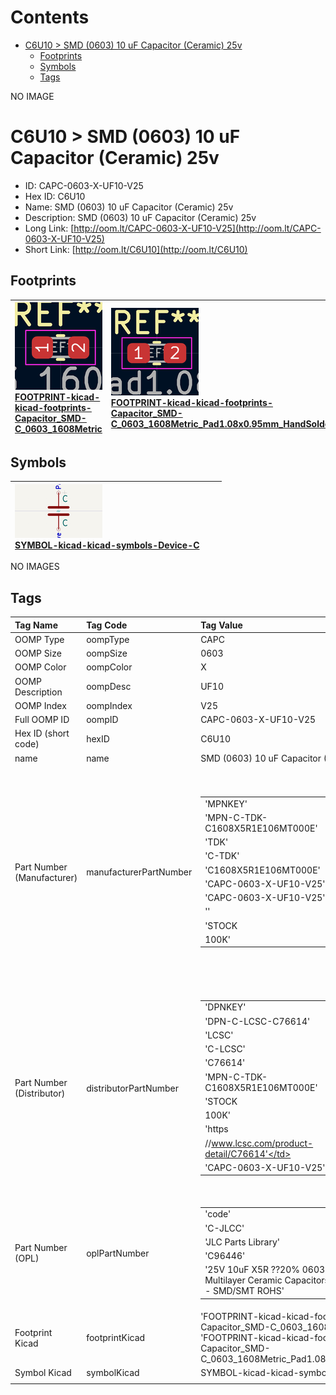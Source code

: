 



Contents
========

* [C6U10 > SMD (0603) 10 uF Capacitor (Ceramic) 25v](#c6u10--smd-0603-10-uf-capacitor-ceramic-25v)
	* [Footprints](#footprints)
	* [Symbols](#symbols)
	* [Tags](#tags)
  
NO IMAGE  
# C6U10 > SMD (0603) 10 uF Capacitor (Ceramic) 25v

- ID: CAPC-0603-X-UF10-V25
- Hex ID: C6U10
- Name: SMD (0603) 10 uF Capacitor (Ceramic) 25v
- Description: SMD (0603) 10 uF Capacitor (Ceramic) 25v
- Long Link: [http://oom.lt/CAPC-0603-X-UF10-V25](http://oom.lt/CAPC-0603-X-UF10-V25)
- Short Link: [http://oom.lt/C6U10](http://oom.lt/C6U10)

## Footprints
  

|[![](https://raw.githubusercontent.com/oomlout/oomlout_OOMP_eda_V2/main/FOOTPRINT/kicad/kicad-footprints/Capacitor_SMD/C_0603_1608Metric/image_140.png)<br>FOOTPRINT-kicad-kicad-footprints-Capacitor_SMD-C_0603_1608Metric](https://github.com/oomlout/oomlout_OOMP_eda_V2/tree/main/FOOTPRINT/kicad/kicad-footprints/Capacitor_SMD/C_0603_1608Metric/)|[![](https://raw.githubusercontent.com/oomlout/oomlout_OOMP_eda_V2/main/FOOTPRINT/kicad/kicad-footprints/Capacitor_SMD/C_0603_1608Metric_Pad1.08x0.95mm_HandSolder/image_140.png)<br>FOOTPRINT-kicad-kicad-footprints-Capacitor_SMD-C_0603_1608Metric_Pad1.08x0.95mm_HandSolder](https://github.com/oomlout/oomlout_OOMP_eda_V2/tree/main/FOOTPRINT/kicad/kicad-footprints/Capacitor_SMD/C_0603_1608Metric_Pad1.08x0.95mm_HandSolder/)||
| :--- | :--- | :--- |

## Symbols
  

|[![](https://raw.githubusercontent.com/oomlout/oomlout_OOMP_eda_V2/main/SYMBOL/kicad/kicad-symbols/Device/C/image_140.png)<br>SYMBOL-kicad-kicad-symbols-Device-C](https://github.com/oomlout/oomlout_OOMP_eda_V2/tree/main/SYMBOL/kicad/kicad-symbols/Device/C/)|||
| :--- | :--- | :--- |
  
NO IMAGES  
## Tags
  

|Tag Name|Tag Code|Tag Value|
| :--- | :--- | :--- |
|OOMP Type|oompType|CAPC|
|OOMP Size|oompSize|0603|
|OOMP Color|oompColor|X|
|OOMP Description|oompDesc|UF10|
|OOMP Index|oompIndex|V25|
|Full OOMP ID|oompID|CAPC-0603-X-UF10-V25|
|Hex ID (short code)|hexID|C6U10|
|name|name|SMD (0603) 10 uF Capacitor (Ceramic) 25v|
|Part Number (Manufacturer)|manufacturerPartNumber|<table><tr><td>'MPNKEY'</td></tr><tr><td> 'MPN-C-TDK-C1608X5R1E106MT000E'</td><td> 'MANUFACTURER'</td></tr><tr><td> 'TDK'</td><td> 'MANUCODE'</td></tr><tr><td> 'C-TDK'</td><td> 'MPN'</td></tr><tr><td> 'C1608X5R1E106MT000E'</td><td> 'OOMPIDPARTIAL'</td></tr><tr><td> 'CAPC-0603-X-UF10-V25'</td><td> 'OOMPID'</td></tr><tr><td> 'CAPC-0603-X-UF10-V25'</td><td> 'LINK'</td></tr><tr><td> ''</td><td> 'tags'</td></tr><tr><td> 'STOCK</td></tr><tr><td>100K'</td></tr></table></td><td> <table><tr><td>'MPNKEY'</td></tr><tr><td> 'MPN-C-MURATA-GRM188R61E106MA73D'</td><td> 'MANUFACTURER'</td></tr><tr><td> 'Murata Electronics'</td><td> 'MANUCODE'</td></tr><tr><td> 'C-MURATA'</td><td> 'MPN'</td></tr><tr><td> 'GRM188R61E106MA73D'</td><td> 'OOMPIDPARTIAL'</td></tr><tr><td> 'CAPC-0603-X-UF10-V25'</td><td> 'OOMPID'</td></tr><tr><td> 'CAPC-0603-X-UF10-V25'</td><td> 'LINK'</td></tr><tr><td> ''</td><td> 'tags'</td></tr><tr><td> 'STOCK</td></tr><tr><td>100K'</td></tr></table></td><td> <table><tr><td>'MPNKEY'</td></tr><tr><td> 'MPN-C-SAMSUN-CL10A106MA8NRNC'</td><td> 'MANUFACTURER'</td></tr><tr><td> 'Samsung Electro-Mechanics'</td><td> 'MANUCODE'</td></tr><tr><td> 'C-SAMSUN'</td><td> 'MPN'</td></tr><tr><td> 'CL10A106MA8NRNC'</td><td> 'OOMPIDPARTIAL'</td></tr><tr><td> 'CAPC-0603-X-UF10-V25'</td><td> 'OOMPID'</td></tr><tr><td> 'CAPC-0603-X-UF10-V25'</td><td> 'LINK'</td></tr><tr><td> ''</td><td> 'tags'</td></tr><tr><td> </td></tr></table></td><td> <table><tr><td>'MPNKEY'</td></tr><tr><td> 'MPN-C-MURATA-GRM188R61E106KA73D'</td><td> 'MANUFACTURER'</td></tr><tr><td> 'Murata Electronics'</td><td> 'MANUCODE'</td></tr><tr><td> 'C-MURATA'</td><td> 'MPN'</td></tr><tr><td> 'GRM188R61E106KA73D'</td><td> 'OOMPIDPARTIAL'</td></tr><tr><td> 'CAPC-0603-X-UF10-V25'</td><td> 'OOMPID'</td></tr><tr><td> 'CAPC-0603-X-UF10-V25'</td><td> 'LINK'</td></tr><tr><td> ''</td><td> 'tags'</td></tr><tr><td> 'STOCK</td></tr><tr><td>100K'</td></tr></table></td><td> <table><tr><td>'MPNKEY'</td></tr><tr><td> 'MPN-C-TAIYOY-TMK107BBJ106MA-T'</td><td> 'MANUFACTURER'</td></tr><tr><td> 'Taiyo Yuden'</td><td> 'MANUCODE'</td></tr><tr><td> 'C-TAIYOY'</td><td> 'MPN'</td></tr><tr><td> 'TMK107BBJ106MA-T'</td><td> 'OOMPIDPARTIAL'</td></tr><tr><td> 'CAPC-0603-X-UF10-V25'</td><td> 'OOMPID'</td></tr><tr><td> 'CAPC-0603-X-UF10-V25'</td><td> 'LINK'</td></tr><tr><td> ''</td><td> 'tags'</td></tr><tr><td> </td></tr></table></td><td> <table><tr><td>'MPNKEY'</td></tr><tr><td> 'MPN-C-SANYEA-C0603X5R106M250NT'</td><td> 'MANUFACTURER'</td></tr><tr><td> 'SANYEAR'</td><td> 'MANUCODE'</td></tr><tr><td> 'C-SANYEA'</td><td> 'MPN'</td></tr><tr><td> 'C0603X5R106M250NT'</td><td> 'OOMPIDPARTIAL'</td></tr><tr><td> 'CAPC-0603-X-UF10-V25'</td><td> 'OOMPID'</td></tr><tr><td> 'CAPC-0603-X-UF10-V25'</td><td> 'LINK'</td></tr><tr><td> ''</td><td> 'tags'</td></tr><tr><td> 'STOCK</td></tr><tr><td>10K'</td></tr></table></td><td> <table><tr><td>'MPNKEY'</td></tr><tr><td> 'MPN-C-FHGUAN-0603X106M250NT'</td><td> 'MANUFACTURER'</td></tr><tr><td> 'FH (Guangdong Fenghua Advanced Tech)'</td><td> 'MANUCODE'</td></tr><tr><td> 'C-FHGUAN'</td><td> 'MPN'</td></tr><tr><td> '0603X106M250NT'</td><td> 'OOMPIDPARTIAL'</td></tr><tr><td> 'CAPC-0603-X-UF10-V25'</td><td> 'OOMPID'</td></tr><tr><td> 'CAPC-0603-X-UF10-V25'</td><td> 'LINK'</td></tr><tr><td> ''</td><td> 'tags'</td></tr><tr><td> 'STOCK</td></tr><tr><td>10K'</td></tr></table></td><td> <table><tr><td>'MPNKEY'</td></tr><tr><td> 'MPN-C-YAGEO-CC0603MRX5R8BB106'</td><td> 'MANUFACTURER'</td></tr><tr><td> 'YAGEO'</td><td> 'MANUCODE'</td></tr><tr><td> 'C-YAGEO'</td><td> 'MPN'</td></tr><tr><td> 'CC0603MRX5R8BB106'</td><td> 'OOMPIDPARTIAL'</td></tr><tr><td> 'CAPC-0603-X-UF10-V25'</td><td> 'OOMPID'</td></tr><tr><td> 'CAPC-0603-X-UF10-V25'</td><td> 'LINK'</td></tr><tr><td> ''</td><td> 'tags'</td></tr><tr><td> 'STOCK</td></tr><tr><td>10K'</td></tr></table></td><td> <table><tr><td>'MPNKEY'</td></tr><tr><td> 'MPN-C-MURATA-GRT188R61E106ME13D'</td><td> 'MANUFACTURER'</td></tr><tr><td> 'Murata Electronics'</td><td> 'MANUCODE'</td></tr><tr><td> 'C-MURATA'</td><td> 'MPN'</td></tr><tr><td> 'GRT188R61E106ME13D'</td><td> 'OOMPIDPARTIAL'</td></tr><tr><td> 'CAPC-0603-X-UF10-V25'</td><td> 'OOMPID'</td></tr><tr><td> 'CAPC-0603-X-UF10-V25'</td><td> 'LINK'</td></tr><tr><td> ''</td><td> 'tags'</td></tr><tr><td> </td></tr></table></td><td> <table><tr><td>'MPNKEY'</td></tr><tr><td> 'MPN-C-SANYEA-C0603X5R106K250NT'</td><td> 'MANUFACTURER'</td></tr><tr><td> 'SANYEAR'</td><td> 'MANUCODE'</td></tr><tr><td> 'C-SANYEA'</td><td> 'MPN'</td></tr><tr><td> 'C0603X5R106K250NT'</td><td> 'OOMPIDPARTIAL'</td></tr><tr><td> 'CAPC-0603-X-UF10-V25'</td><td> 'OOMPID'</td></tr><tr><td> 'CAPC-0603-X-UF10-V25'</td><td> 'LINK'</td></tr><tr><td> ''</td><td> 'tags'</td></tr><tr><td> 'STOCK</td></tr><tr><td>10K'</td></tr></table></td><td> <table><tr><td>'MPNKEY'</td></tr><tr><td> 'MPN-C-TDK-C1608X5R1E106M080AC'</td><td> 'MANUFACTURER'</td></tr><tr><td> 'TDK'</td><td> 'MANUCODE'</td></tr><tr><td> 'C-TDK'</td><td> 'MPN'</td></tr><tr><td> 'C1608X5R1E106M080AC'</td><td> 'OOMPIDPARTIAL'</td></tr><tr><td> 'CAPC-0603-X-UF10-V25'</td><td> 'OOMPID'</td></tr><tr><td> 'CAPC-0603-X-UF10-V25'</td><td> 'LINK'</td></tr><tr><td> ''</td><td> 'tags'</td></tr><tr><td> </td></tr></table></td><td> <table><tr><td>'MPNKEY'</td></tr><tr><td> 'MPN-C-MURATA-GRM188R61E106KA73J'</td><td> 'MANUFACTURER'</td></tr><tr><td> 'Murata Electronics'</td><td> 'MANUCODE'</td></tr><tr><td> 'C-MURATA'</td><td> 'MPN'</td></tr><tr><td> 'GRM188R61E106KA73J'</td><td> 'OOMPIDPARTIAL'</td></tr><tr><td> 'CAPC-0603-X-UF10-V25'</td><td> 'OOMPID'</td></tr><tr><td> 'CAPC-0603-X-UF10-V25'</td><td> 'LINK'</td></tr><tr><td> ''</td><td> 'tags'</td></tr><tr><td> </td></tr></table>|
|Part Number (Distributor)|distributorPartNumber|<table><tr><td>'DPNKEY'</td></tr><tr><td> 'DPN-C-LCSC-C76614'</td><td> 'DISTRIBUTOR'</td></tr><tr><td> 'LCSC'</td><td> 'DISTRCODE'</td></tr><tr><td> 'C-LCSC'</td><td> 'DPN'</td></tr><tr><td> 'C76614'</td><td> 'MPN'</td></tr><tr><td> 'MPN-C-TDK-C1608X5R1E106MT000E'</td><td> 'TAGS'</td></tr><tr><td> 'STOCK</td></tr><tr><td>100K'</td><td> 'LINK'</td></tr><tr><td> 'https</td></tr><tr><td>//www.lcsc.com/product-detail/C76614'</td><td> 'OOMPID'</td></tr><tr><td> 'CAPC-0603-X-UF10-V25'</td></tr></table></td><td> <table><tr><td>'DPNKEY'</td></tr><tr><td> 'DPN-C-LCSC-C91606'</td><td> 'DISTRIBUTOR'</td></tr><tr><td> 'LCSC'</td><td> 'DISTRCODE'</td></tr><tr><td> 'C-LCSC'</td><td> 'DPN'</td></tr><tr><td> 'C91606'</td><td> 'MPN'</td></tr><tr><td> 'MPN-C-MURATA-GRM188R61E106MA73D'</td><td> 'TAGS'</td></tr><tr><td> 'STOCK</td></tr><tr><td>100K'</td><td> 'LINK'</td></tr><tr><td> 'https</td></tr><tr><td>//www.lcsc.com/product-detail/C91606'</td><td> 'OOMPID'</td></tr><tr><td> 'CAPC-0603-X-UF10-V25'</td></tr></table></td><td> <table><tr><td>'DPNKEY'</td></tr><tr><td> 'DPN-C-LCSC-C96446'</td><td> 'DISTRIBUTOR'</td></tr><tr><td> 'LCSC'</td><td> 'DISTRCODE'</td></tr><tr><td> 'C-LCSC'</td><td> 'DPN'</td></tr><tr><td> 'C96446'</td><td> 'MPN'</td></tr><tr><td> 'MPN-C-SAMSUN-CL10A106MA8NRNC'</td><td> 'TAGS'</td></tr><tr><td> 'STOCK</td></tr><tr><td>1000K'</td><td> 'LINK'</td></tr><tr><td> 'https</td></tr><tr><td>//www.lcsc.com/product-detail/C96446'</td><td> 'OOMPID'</td></tr><tr><td> 'CAPC-0603-X-UF10-V25'</td></tr></table></td><td> <table><tr><td>'DPNKEY'</td></tr><tr><td> 'DPN-C-LCSC-C344022'</td><td> 'DISTRIBUTOR'</td></tr><tr><td> 'LCSC'</td><td> 'DISTRCODE'</td></tr><tr><td> 'C-LCSC'</td><td> 'DPN'</td></tr><tr><td> 'C344022'</td><td> 'MPN'</td></tr><tr><td> 'MPN-C-MURATA-GRM188R61E106KA73D'</td><td> 'TAGS'</td></tr><tr><td> 'STOCK</td></tr><tr><td>100K'</td><td> 'LINK'</td></tr><tr><td> 'https</td></tr><tr><td>//www.lcsc.com/product-detail/C344022'</td><td> 'OOMPID'</td></tr><tr><td> 'CAPC-0603-X-UF10-V25'</td></tr></table></td><td> <table><tr><td>'DPNKEY'</td></tr><tr><td> 'DPN-C-LCSC-C386081'</td><td> 'DISTRIBUTOR'</td></tr><tr><td> 'LCSC'</td><td> 'DISTRCODE'</td></tr><tr><td> 'C-LCSC'</td><td> 'DPN'</td></tr><tr><td> 'C386081'</td><td> 'MPN'</td></tr><tr><td> 'MPN-C-TAIYOY-TMK107BBJ106MA-T'</td><td> 'TAGS'</td></tr><tr><td> </td><td> 'LINK'</td></tr><tr><td> 'https</td></tr><tr><td>//www.lcsc.com/product-detail/C386081'</td><td> 'OOMPID'</td></tr><tr><td> 'CAPC-0603-X-UF10-V25'</td></tr></table></td><td> <table><tr><td>'DPNKEY'</td></tr><tr><td> 'DPN-C-LCSC-C466782'</td><td> 'DISTRIBUTOR'</td></tr><tr><td> 'LCSC'</td><td> 'DISTRCODE'</td></tr><tr><td> 'C-LCSC'</td><td> 'DPN'</td></tr><tr><td> 'C466782'</td><td> 'MPN'</td></tr><tr><td> 'MPN-C-SANYEA-C0603X5R106M250NT'</td><td> 'TAGS'</td></tr><tr><td> 'STOCK</td></tr><tr><td>10K'</td><td> 'LINK'</td></tr><tr><td> 'https</td></tr><tr><td>//www.lcsc.com/product-detail/C466782'</td><td> 'OOMPID'</td></tr><tr><td> 'CAPC-0603-X-UF10-V25'</td></tr></table></td><td> <table><tr><td>'DPNKEY'</td></tr><tr><td> 'DPN-C-LCSC-C479655'</td><td> 'DISTRIBUTOR'</td></tr><tr><td> 'LCSC'</td><td> 'DISTRCODE'</td></tr><tr><td> 'C-LCSC'</td><td> 'DPN'</td></tr><tr><td> 'C479655'</td><td> 'MPN'</td></tr><tr><td> 'MPN-C-FHGUAN-0603X106M250NT'</td><td> 'TAGS'</td></tr><tr><td> 'STOCK</td></tr><tr><td>10K'</td><td> 'LINK'</td></tr><tr><td> 'https</td></tr><tr><td>//www.lcsc.com/product-detail/C479655'</td><td> 'OOMPID'</td></tr><tr><td> 'CAPC-0603-X-UF10-V25'</td></tr></table></td><td> <table><tr><td>'DPNKEY'</td></tr><tr><td> 'DPN-C-LCSC-C596327'</td><td> 'DISTRIBUTOR'</td></tr><tr><td> 'LCSC'</td><td> 'DISTRCODE'</td></tr><tr><td> 'C-LCSC'</td><td> 'DPN'</td></tr><tr><td> 'C596327'</td><td> 'MPN'</td></tr><tr><td> 'MPN-C-YAGEO-CC0603MRX5R8BB106'</td><td> 'TAGS'</td></tr><tr><td> 'STOCK</td></tr><tr><td>10K'</td><td> 'LINK'</td></tr><tr><td> 'https</td></tr><tr><td>//www.lcsc.com/product-detail/C596327'</td><td> 'OOMPID'</td></tr><tr><td> 'CAPC-0603-X-UF10-V25'</td></tr></table></td><td> <table><tr><td>'DPNKEY'</td></tr><tr><td> 'DPN-C-LCSC-C697423'</td><td> 'DISTRIBUTOR'</td></tr><tr><td> 'LCSC'</td><td> 'DISTRCODE'</td></tr><tr><td> 'C-LCSC'</td><td> 'DPN'</td></tr><tr><td> 'C697423'</td><td> 'MPN'</td></tr><tr><td> 'MPN-C-MURATA-GRT188R61E106ME13D'</td><td> 'TAGS'</td></tr><tr><td> </td><td> 'LINK'</td></tr><tr><td> 'https</td></tr><tr><td>//www.lcsc.com/product-detail/C697423'</td><td> 'OOMPID'</td></tr><tr><td> 'CAPC-0603-X-UF10-V25'</td></tr></table></td><td> <table><tr><td>'DPNKEY'</td></tr><tr><td> 'DPN-C-LCSC-C729457'</td><td> 'DISTRIBUTOR'</td></tr><tr><td> 'LCSC'</td><td> 'DISTRCODE'</td></tr><tr><td> 'C-LCSC'</td><td> 'DPN'</td></tr><tr><td> 'C729457'</td><td> 'MPN'</td></tr><tr><td> 'MPN-C-SANYEA-C0603X5R106K250NT'</td><td> 'TAGS'</td></tr><tr><td> 'STOCK</td></tr><tr><td>10K'</td><td> 'LINK'</td></tr><tr><td> 'https</td></tr><tr><td>//www.lcsc.com/product-detail/C729457'</td><td> 'OOMPID'</td></tr><tr><td> 'CAPC-0603-X-UF10-V25'</td></tr></table></td><td> <table><tr><td>'DPNKEY'</td></tr><tr><td> 'DPN-C-LCSC-C2168289'</td><td> 'DISTRIBUTOR'</td></tr><tr><td> 'LCSC'</td><td> 'DISTRCODE'</td></tr><tr><td> 'C-LCSC'</td><td> 'DPN'</td></tr><tr><td> 'C2168289'</td><td> 'MPN'</td></tr><tr><td> 'MPN-C-TDK-C1608X5R1E106M080AC'</td><td> 'TAGS'</td></tr><tr><td> </td><td> 'LINK'</td></tr><tr><td> 'https</td></tr><tr><td>//www.lcsc.com/product-detail/C2168289'</td><td> 'OOMPID'</td></tr><tr><td> 'CAPC-0603-X-UF10-V25'</td></tr></table></td><td> <table><tr><td>'DPNKEY'</td></tr><tr><td> 'DPN-C-LCSC-C2230375'</td><td> 'DISTRIBUTOR'</td></tr><tr><td> 'LCSC'</td><td> 'DISTRCODE'</td></tr><tr><td> 'C-LCSC'</td><td> 'DPN'</td></tr><tr><td> 'C2230375'</td><td> 'MPN'</td></tr><tr><td> 'MPN-C-MURATA-GRM188R61E106KA73J'</td><td> 'TAGS'</td></tr><tr><td> </td><td> 'LINK'</td></tr><tr><td> 'https</td></tr><tr><td>//www.lcsc.com/product-detail/C2230375'</td><td> 'OOMPID'</td></tr><tr><td> 'CAPC-0603-X-UF10-V25'</td></tr></table></td><td> <table><tr><td>'DPNKEY'</td></tr><tr><td> 'DPN-C-LCSC-C2922482'</td><td> 'DISTRIBUTOR'</td></tr><tr><td> 'LCSC'</td><td> 'DISTRCODE'</td></tr><tr><td> 'C-LCSC'</td><td> 'DPN'</td></tr><tr><td> 'C2922482'</td><td> 'MPN'</td></tr><tr><td> 'MPN-C-SAMSUN-CL10A106MA8NRNC'</td><td> 'TAGS'</td></tr><tr><td> </td><td> 'LINK'</td></tr><tr><td> 'https</td></tr><tr><td>//www.lcsc.com/product-detail/C2922482'</td><td> 'OOMPID'</td></tr><tr><td> 'CAPC-0603-X-UF10-V25'</td></tr></table>|
|Part Number (OPL)|oplPartNumber|<table><tr><td>'code'</td></tr><tr><td> 'C-JLCC'</td><td> 'name'</td></tr><tr><td> 'JLC Parts Library'</td><td> 'partID'</td></tr><tr><td> 'C96446'</td><td> 'partName'</td></tr><tr><td> '25V 10uF X5R ??20% 0603  Multilayer Ceramic Capacitors MLCC - SMD/SMT ROHS'</td></tr></table>|
|Footprint Kicad|footprintKicad|'FOOTPRINT-kicad-kicad-footprints-Capacitor_SMD-C_0603_1608Metric', 'FOOTPRINT-kicad-kicad-footprints-Capacitor_SMD-C_0603_1608Metric_Pad1.08x0.95mm_HandSolder'|
|Symbol Kicad|symbolKicad|SYMBOL-kicad-kicad-symbols-Device-C|
||||
